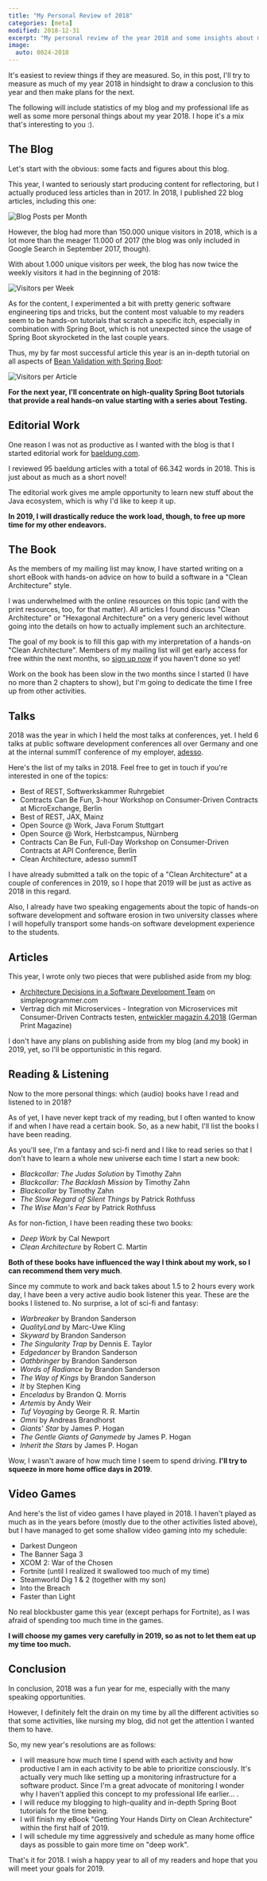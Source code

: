 ```yaml
---
title: "My Personal Review of 2018"
categories: [meta]
modified: 2018-12-31
excerpt: "My personal review of the year 2018 and some insights about my plans in 2019."
image:
  auto: 0024-2018
---
```


It's easiest to review things if they are measured. So, in this post, I'll try to measure as much
of my year 2018 in hindsight to draw a conclusion to this year and then make plans for the next.

The following will include statistics of my blog and my professional life as well as some 
more personal things about my year 2018. I hope it's a mix that's interesting to
you :).

## The Blog

Let's start with the obvious: some facts and figures about this blog. 

This year, I wanted to seriously start producing content for reflectoring, but I actually
produced less articles than in 2017. In 2018, I published 22 blog articles, including this one:

![Blog Posts per Month](/assets/img/posts/review-2018/chart-blog-posts-per-month.jpeg)

However, the blog had more than 150.000 unique visitors in 2018, which is a lot more than
the meager 11.000 of 2017 (the blog was only included in Google Search in September 2017, though).  

With about 1.000 unique visitors per week, the blog has now twice the weekly visitors it had
in the beginning of 2018: 

![Visitors per Week](/assets/img/posts/review-2018/visitors-per-week.png)

As for the content, I experimented a bit with pretty generic software engineering 
tips and tricks, but the content most valuable to my readers seem to be hands-on tutorials that scratch
a specific itch, especially in combination with Spring Boot, which is not unexpected 
since the usage of Spring Boot skyrocketed in the last couple years.

Thus, my by far most successful article this year is an in-depth tutorial on all aspects
of [Bean Validation with Spring Boot](/bean-validation-with-spring-boot/):

![Visitors per Article](/assets/img/posts/review-2018/articles.png)

**For the next year, I'll concentrate on high-quality Spring Boot tutorials that provide a real
hands-on value starting with a series about Testing.**  

## Editorial Work

One reason I was not as productive as I wanted with the blog is that I started editorial work
for [baeldung.com](https://www.baeldung.com). 

I reviewed 95 baeldung articles with a total of 66.342 words in 2018. This is just about as much
as a short novel! 

The editorial work gives me ample opportunity to learn new stuff about the Java ecosystem, which is
why I'd like to keep it up. 

**In 2019, I will drastically reduce the work load, though, to free up more time for my other endeavors.** 

## The Book

As the members of my mailing list may know, I have started writing on a short eBook with
hands-on advice on how to build a software in a "Clean Architecture" style. 

I was underwhelmed
with the online resources on this topic (and with the print resources, too, for that matter). All articles I found discuss "Clean Architecture" or
"Hexagonal Architecture" on a very generic level without going into the details on how to actually
implement such an architecture.

The goal of my book is to fill this gap with my interpretation of a hands-on "Clean Architecture". 
Members of my mailing list will get early access for free within the next months, so
[sign up now](https://reflectoring.us19.list-manage.com/subscribe/post?u=11ed6e63bab4d7be9080f1b9d&id=bcc3068c29)
if you haven't done so yet!

Work on the book has been slow in the two months since I started (I have no more than 2 chapters to show), but
I'm going to dedicate the time I free up from other activities.   

## Talks

2018 was the year in which I held the most talks at conferences, yet. I held 6 talks at public software
development conferences all over Germany and one at the internal 
summIT conference of my employer, [adesso](https://www.adesso.de).

Here's the list of my talks in 2018. Feel free to get in touch if you're interested in one
of the topics:

* Best of REST, Softwerkskammer Ruhrgebiet
* Contracts Can Be Fun, 3-hour Workshop on Consumer-Driven Contracts at MicroExchange, Berlin
* Best of REST, JAX, Mainz
* Open Source @ Work, Java Forum Stuttgart
* Open Source @ Work, Herbstcampus, Nürnberg
* Contracts Can Be Fun, Full-Day Workshop on Consumer-Driven Contracts at API Conference, Berlin
* Clean Architecture, adesso summIT

I have already submitted a talk on the topic of a "Clean Architecture" at a couple of conferences in 2019,
so I hope that 2019 will be just as active as 2018 in this regard. 

Also, I already have two speaking
engagements about the topic of hands-on software development and software erosion in two university classes
where I will hopefully transport some hands-on software development experience to the
students.  

## Articles

This year, I wrote only two pieces that were published aside from my blog:

* [Architecture Decisions in a Software Development Team](https://simpleprogrammer.com/software-architecture-decisions/) on simpleprogrammer.com
* Vertrag dich mit Microservices - Integration von Microservices mit Consumer-Driven Contracts testen, [entwickler magazin 4.2018](https://entwickler.de/entwickler-magazin/entwickler-magazin-4-18-579845105.html) (German Print Magazine)

I don't have any plans on publishing aside from my blog (and my book) in 2019, yet, so I'll be opportunistic
in this regard. 

## Reading & Listening

Now to the more personal things: which (audio) books have I read and listened to in 2018?

As of yet, I have never kept track of my reading, but I often wanted to know if and when I have read
a certain book. So, as a new habit, I'll list the books I have been reading. 

As you'll see, I'm a fantasy and sci-fi nerd and I like to read series so that I don't have to 
learn a whole new universe each time I start a new book:

* *Blackcollar: The Judas Solution* by Timothy Zahn
* *Blackcollar: The Backlash Mission* by Timothy Zahn
* *Blackcollar* by Timothy Zahn
* *The Slow Regard of Silent Things* by Patrick Rothfuss
* *The Wise Man's Fear* by Patrick Rothfuss

As for non-fiction, I have been reading these two books:

* *Deep Work* by Cal Newport
* *Clean Architecture* by Robert C. Martin

**Both of these books have influenced the way I think about my work, so I can recommend them
very much**.

Since my commute to work and back takes about 1.5 to 2 hours every work day, I have been 
a very active audio book listener this year. These are the books I listened to. No surprise,
a lot of sci-fi and fantasy:

* *Warbreaker* by Brandon Sanderson
* *QualityLand* by Marc-Uwe Kling
* *Skyward* by Brandon Sanderson
* *The Singularity Trap* by Dennis E. Taylor
* *Edgedancer* by Brandon Sanderson
* *Oathbringer* by Brandon Sanderson
* *Words of Radiance* by Brandon Sanderson
* *The Way of Kings* by Brandon Sanderson
* *It* by Stephen King
* *Enceladus* by Brandon Q. Morris
* *Artemis* by Andy Weir
* *Tuf Voyaging* by George R. R. Martin
* *Omni* by Andreas Brandhorst
* *Giants' Star* by James P. Hogan
* *The Gentle Giants of Ganymede* by James P. Hogan
* *Inherit the Stars* by James P. Hogan

Wow, I wasn't aware of how much time I seem to spend driving. **I'll try to squeeze in more home
office days in 2019**.

## Video Games

And here's the list of video games I have played in 2018. I haven't played as much as in the years
before (mostly due to the other activities listed above), but I have managed to get some shallow 
video gaming into my schedule:

* Darkest Dungeon
* The Banner Saga 3
* XCOM 2: War of the Chosen
* Fortnite (until I realized it swallowed too much of my time)
* Steamworld Dig 1 & 2 (together with my son)
* Into the Breach
* Faster than Light

No real blockbuster game this year (except perhaps for Fortnite), as I was afraid of spending
too much time in the games. 

**I will choose my games very carefully in 2019, so as not to let them eat up my time too much.**

## Conclusion

In conclusion, 2018 was a fun year for me, especially with the many speaking opportunities. 

However, I definitely felt the drain on my time by all the different activities so that some activities, like
nursing my blog, did not get the attention I wanted them to have. 

So, my new year's resolutions are as follows:

* I will measure how much time I spend with each activity and how productive I am in each activity 
  to be able to prioritize consciously. It's actually very much like setting up a monitoring
  infrastructure for a software product. Since I'm a great advocate of monitoring I wonder 
  why I haven't applied this concept to my professional life earlier... .
* I will reduce my blogging to high-quality and in-depth Spring Boot tutorials for the time being.
* I will finish my eBook "Getting Your Hands Dirty on Clean Architecture" within the first half of 2019.
* I will schedule my time aggressively and schedule as many home office days as possible to gain more time
  on "deep work".
  
That's it for 2018. I wish a happy year to all of my readers and hope that you will meet your
goals for 2019.
